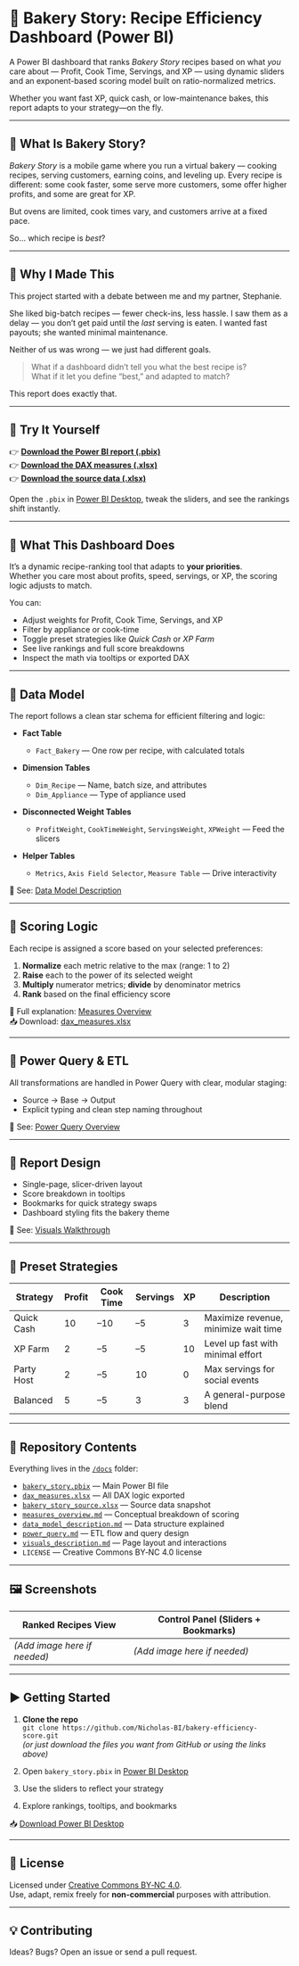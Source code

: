 # 🍰 Bakery Story: Recipe Efficiency Dashboard (Power BI)

A Power BI dashboard that ranks *Bakery Story* recipes based on what *you* care about — Profit, Cook Time, Servings, and XP — using dynamic sliders and an exponent-based scoring model built on ratio-normalized metrics.

Whether you want fast XP, quick cash, or low-maintenance bakes, this report adapts to your strategy—on the fly.

---

## 📱 What Is Bakery Story?

*Bakery Story* is a mobile game where you run a virtual bakery — cooking recipes, serving customers, earning coins, and leveling up. Every recipe is different: some cook faster, some serve more customers, some offer higher profits, and some are great for XP.

But ovens are limited, cook times vary, and customers arrive at a fixed pace.

So… which recipe is *best*?

---

## 🧠 Why I Made This

This project started with a debate between me and my partner, Stephanie.

She liked big-batch recipes — fewer check-ins, less hassle. I saw them as a delay — you don’t get paid until the *last* serving is eaten. I wanted fast payouts; she wanted minimal maintenance.

Neither of us was wrong — we just had different goals.

> What if a dashboard didn’t tell you what the best recipe is?  
> What if it let you define “best,” and adapted to match?

This report does exactly that.

---

## 🔽 Try It Yourself

👉 **[Download the Power BI report (.pbix)](https://raw.githubusercontent.com/Nicholas-BI/bakery-efficiency-score/main/docs/bakery_story.pbix)**  
👉 **[Download the DAX measures (.xlsx)](https://raw.githubusercontent.com/Nicholas-BI/bakery-efficiency-score/main/docs/dax_measures.xlsx)**  
👉 **[Download the source data (.xlsx)](https://raw.githubusercontent.com/Nicholas-BI/bakery-efficiency-score/main/docs/bakery_story_source.xlsx)**

Open the `.pbix` in [Power BI Desktop](https://powerbi.microsoft.com/desktop), tweak the sliders, and see the rankings shift instantly.

---

## 🧁 What This Dashboard Does

It’s a dynamic recipe-ranking tool that adapts to **your priorities**.  
Whether you care most about profits, speed, servings, or XP, the scoring logic adjusts to match.

You can:
- Adjust weights for Profit, Cook Time, Servings, and XP  
- Filter by appliance or cook-time  
- Toggle preset strategies like *Quick Cash* or *XP Farm*  
- See live rankings and full score breakdowns  
- Inspect the math via tooltips or exported DAX

---

## 🧱 Data Model

The report follows a clean star schema for efficient filtering and logic:

- **Fact Table**  
  - `Fact_Bakery` — One row per recipe, with calculated totals

- **Dimension Tables**  
  - `Dim_Recipe` — Name, batch size, and attributes  
  - `Dim_Appliance` — Type of appliance used  

- **Disconnected Weight Tables**  
  - `ProfitWeight`, `CookTimeWeight`, `ServingsWeight`, `XPWeight` — Feed the slicers

- **Helper Tables**  
  - `Metrics`, `Axis Field Selector`, `Measure Table` — Drive interactivity

📄 See: [Data Model Description](./docs/data_model_description.md)

---

## 🧮 Scoring Logic

Each recipe is assigned a score based on your selected preferences:

1. **Normalize** each metric relative to the max (range: 1 to 2)  
2. **Raise** each to the power of its selected weight  
3. **Multiply** numerator metrics; **divide** by denominator metrics  
4. **Rank** based on the final efficiency score  

📄 Full explanation: [Measures Overview](./docs/measures_overview.md)  
📥 Download: [dax_measures.xlsx](https://raw.githubusercontent.com/Nicholas-BI/bakery-efficiency-score/main/docs/dax_measures.xlsx)

---

## 🔧 Power Query & ETL

All transformations are handled in Power Query with clear, modular staging:

- Source → Base → Output  
- Explicit typing and clean step naming throughout

📄 See: [Power Query Overview](./docs/power_query.md)

---

## 🎨 Report Design

- Single-page, slicer-driven layout  
- Score breakdown in tooltips  
- Bookmarks for quick strategy swaps  
- Dashboard styling fits the bakery theme  

📄 See: [Visuals Walkthrough](./docs/visuals_description.md)

---

## 🎯 Preset Strategies

| Strategy     | Profit | Cook Time | Servings | XP | Description                          |
|--------------|--------|-----------|----------|----|--------------------------------------|
| Quick Cash   | 10     | –10       | –5       | 3  | Maximize revenue, minimize wait time |
| XP Farm      | 2      | –5        | –5       | 10 | Level up fast with minimal effort    |
| Party Host   | 2      | –5        | 10       | 0  | Max servings for social events       |
| Balanced     | 5      | –5        | 3        | 3  | A general-purpose blend              |

---

## 📁 Repository Contents

Everything lives in the [`/docs`](./docs/) folder:

- [`bakery_story.pbix`](./docs/bakery_story.pbix) — Main Power BI file  
- [`dax_measures.xlsx`](./docs/dax_measures.xlsx) — All DAX logic exported  
- [`bakery_story_source.xlsx`](./docs/bakery_story_source.xlsx) — Source data snapshot  
- [`measures_overview.md`](./docs/measures_overview.md) — Conceptual breakdown of scoring  
- [`data_model_description.md`](./docs/data_model_description.md) — Data structure explained  
- [`power_query.md`](./docs/power_query.md) — ETL flow and query design  
- [`visuals_description.md`](./docs/visuals_description.md) — Page layout and interactions  
- `LICENSE` — Creative Commons BY‑NC 4.0 license  

---

## 🖼️ Screenshots

| Ranked Recipes View                             | Control Panel (Sliders + Bookmarks)           |
|--------------------------------------------------|-----------------------------------------------|
| *(Add image here if needed)*                     | *(Add image here if needed)*                  |

---

## ▶️ Getting Started

1. **Clone the repo**  
   `git clone https://github.com/Nicholas-BI/bakery-efficiency-score.git`  
   *(or just download the files you want from GitHub or using the links above)*

2. Open `bakery_story.pbix` in [Power BI Desktop](https://powerbi.microsoft.com/desktop)  
3. Use the sliders to reflect your strategy  
4. Explore rankings, tooltips, and bookmarks

📥 [Download Power BI Desktop](https://powerbi.microsoft.com/desktop)

---

## 📄 License

Licensed under [Creative Commons BY‑NC 4.0](./LICENSE).  
Use, adapt, remix freely for **non-commercial** purposes with attribution.

---

## 💡 Contributing

Ideas? Bugs? Open an issue or send a pull request.
